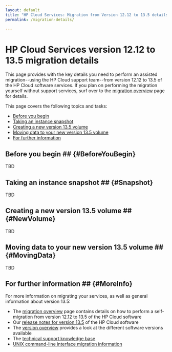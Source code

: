 ```yaml
---
layout: default
title: "HP Cloud Services: Migration from Version 12.12 to 13.5 details"
permalink: /migration-details/

---
```

# HP Cloud Services version 12.12 to 13.5 migration details

This page provides with the key details you need to perform an assisted migration--using the HP Cloud support team--from version 12.12 to 13.5 of the HP Cloud software services.  If you plan on performing the migration yourself without support services, surf over to the [migration overview](/migration-overview) page for details.

This page covers the following topics and tasks:

* [Before you begin](#BeforeYouBegin)
* [Taking an instance snapshot](#Snapshot)
* [Creating a new version 13.5 volume](#NewVolume)
* [Moving data to your new version 13.5 volume](#MovingData)
* [For further information](#MoreInfo)


## Before you begin ## {#BeforeYouBegin}

TBD


## Taking an instance snapshot ## {#Snapshot}

TBD


## Creating a new version 13.5 volume ## {#NewVolume}

TBD


## Moving data to your new version 13.5 volume ## {#MovingData}

TBD


## For further information ## {#MoreInfo}

For more information on migrating your services, as well as general information about version 13.5:

* The [migration overview](/migration-overview) page contains details on how to perform a self-migration from version 12.12 to 13.5 of the HP Cloud software
* Our [release notes for version 13.5](/release-notes/) of the HP Cloud software
* The [version overview](/version-overview/) provides a look at the different software versions available
* The [technical support knowledge base](https://community.hpcloud.com)
* [UNIX command-line interface migration information](/cli/unix/articles/migration/)
